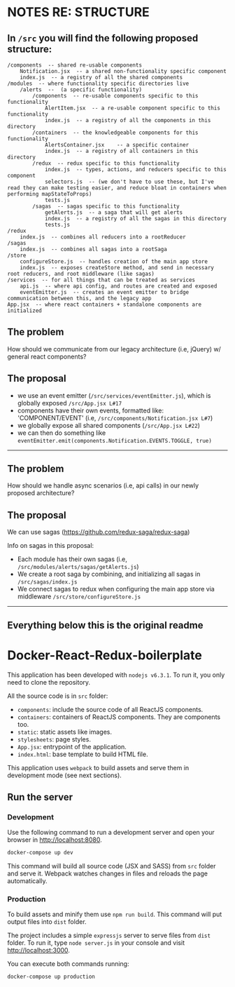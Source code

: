 # NOTES RE: STRUCTURE

## In `/src` you will find the following proposed structure:

```
/components  -- shared re-usable components
    Notification.jsx  -- a shared non-functionality specific component
    index.js  -- a registry of all the shared components
/modules  -- where functionality specific directories live
    /alerts  --  (a specific functionality)
        /components  -- re-usable components specific to this functionality
            AlertItem.jsx  -- a re-usable component specific to this functionality
            index.js  -- a registry of all the components in this directory
        /containers  -- the knowledgeable components for this functionality
            AlertsContainer.jsx    -- a specific container
            index.js  -- a registry of all containers in this directory
        /redux  -- redux specific to this functionality
            index.js  -- types, actions, and reducers specific to this component
            selectors.js  -- (we don't have to use these, but I've read they can make testing easier, and reduce bloat in containers when performing mapStateToProps)
            tests.js
        /sagas  -- sagas specific to this functionality
            getAlerts.js  -- a saga that will get alerts
            index.js  -- a registry of all the sagas in this directory
            tests.js
/redux
    index.js  -- combines all reducers into a rootReducer
/sagas
    index.js  -- combines all sagas into a rootSaga
/store
    configureStore.js  -- handles creation of the main app store
    index.js  -- exposes createStore method, and send in necessary root reducers, and root middleware (like sagas)
/services  -- for all things that can be treated as services
    api.js  -- where api config, and routes are created and exposed
    eventEmitter.js  -- creates an event emitter to bridge communication between this, and the legacy app
App.jsx  -- where react containers + standalone components are initialized
```

## The problem
How should we communicate from our legacy architecture (i.e, jQuery) w/ general react components?

## The proposal
* we use an event emitter (`/src/services/eventEmitter.js`), which is globally exposed `/src/App.jsx L#17`
* components have their own events, formatted like: 'COMPONENT/EVENT' (i.e, `/src/components/Notification.jsx L#7`)
* we globally expose all shared components (`/src/App.jsx L#22`)
* we can then do something like `eventEmitter.emit(components.Notification.EVENTS.TOGGLE, true)`

---

## The problem
How should we handle async scenarios (i.e, api calls) in our newly proposed architecture?

## The proposal
We can use sagas (https://github.com/redux-saga/redux-saga)

Info on sagas in this proposal:
* Each module has their own sagas (i.e, `/src/modules/alerts/sagas/getAlerts.js`)
* We create a root saga by combining, and initializing all sagas in `/src/sagas/index.js`
* We connect sagas to redux when configuring the main app store via middleware `/src/store/configureStore.js`



-------------------------
Everything below this is the original readme
-------------------------


# Docker-React-Redux-boilerplate

This application has been developed with `nodejs v6.3.1`. To run it, you only need to clone the repository.

All the source code is in `src` folder:

* `components`: include the source code of all ReactJS components.
* `containers`: containers of ReactJS components. They are components too.
* `static`: static assets like images.
* `stylesheets`: page styles.
* `App.jsx`: entrypoint of the application.
* `index.html`: base template to build HTML file.

This application uses `webpack` to build assets and serve them in development mode (see next sections).

## Run the server

### Development

Use the following command to run a development server and open your browser in [http://localhost:8080](http://localhost:8080).

```bash
docker-compose up dev
```

This command will build all source code (JSX and SASS) from `src` folder and serve it. Webpack watches changes in files and reloads the page automatically.

### Production

To build assets and minify them use `npm run build`. This command will put output files into `dist` folder.

The project includes a simple `expressjs` server to serve files from `dist` folder. To run it, type `node server.js` in your console and visit [http://localhost:3000](http://localhost:3000).

You can execute both commands running:

```bash
docker-compose up production
```
